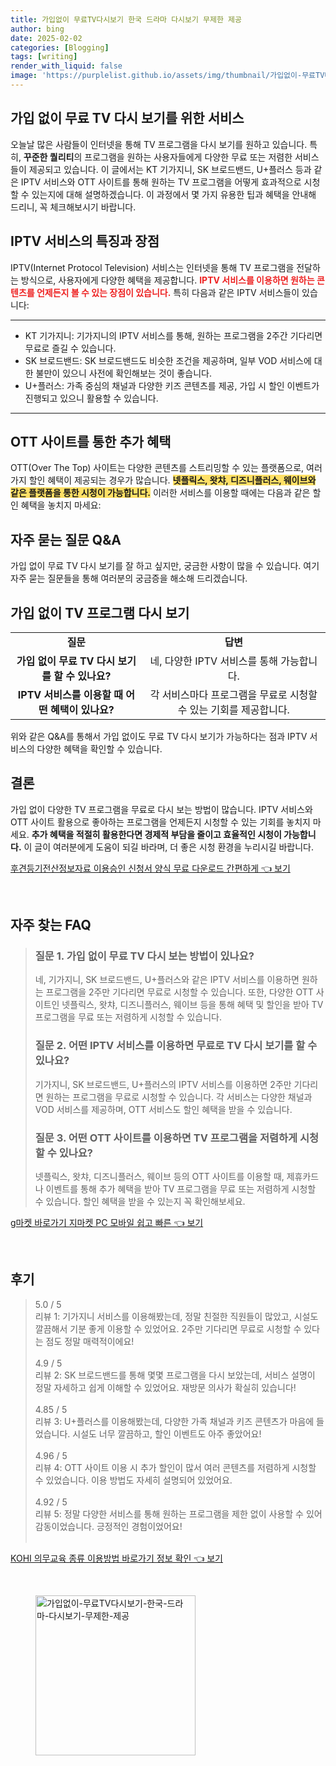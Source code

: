 ```yaml
---
title: 가입없이 무료TV다시보기 한국 드라마 다시보기 무제한 제공
author: bing
date: 2025-02-02
categories: [Blogging]
tags: [writing]
render_with_liquid: false
image: 'https://purplelist.github.io/assets/img/thumbnail/가입없이-무료TV다시보기-한국-드라마-다시보기-무제한-제공.webp'
---
```



<h2 id='무료_프로그램_조회_서비스'>가입 없이 무료 TV 다시 보기를 위한 서비스</h2>

<p>오늘날 많은 사람들이 인터넷을 통해 TV 프로그램을 다시 보기를 원하고 있습니다. 특히, <b>꾸준한 퀄리티</b>의 프로그램을 원하는 사용자들에게 다양한 무료 또는 저렴한 서비스들이 제공되고 있습니다. 이 글에서는 KT 기가지니, SK 브로드밴드, U+플러스 등과 같은 IPTV 서비스와 OTT 사이트를 통해 원하는 TV 프로그램을 어떻게 효과적으로 시청할 수 있는지에 대해 설명하겠습니다. 이 과정에서 몇 가지 유용한 팁과 혜택을 안내해 드리니, 꼭 체크해보시기 바랍니다.</p>

<h2 id='IPTV_서비스_소개'>IPTV 서비스의 특징과 장점</h2>

<p>IPTV(Internet Protocol Television) 서비스는 인터넷을 통해 TV 프로그램을 전달하는 방식으로, 사용자에게 다양한 혜택을 제공합니다. <b><span style="color: #ee2323;">IPTV 서비스를 이용하면 원하는 콘텐츠를 언제든지 볼 수 있는 장점이 있습니다.</span></b> 특히 다음과 같은 IPTV 서비스들이 있습니다:</p>

<hr />

<ul>
    <li>KT 기가지니: 기가지니의 IPTV 서비스를 통해, 원하는 프로그램을 2주간 기다리면 무료로 즐길 수 있습니다.</li>
    <li>SK 브로드밴드: SK 브로드밴드도 비슷한 조건을 제공하며, 일부 VOD 서비스에 대한 불만이 있으니 사전에 확인해보는 것이 좋습니다.</li>
    <li>U+플러스: 가족 중심의 채널과 다양한 키즈 콘텐츠를 제공, 가입 시 할인 이벤트가 진행되고 있으니 활용할 수 있습니다.</li>
</ul>

<hr />

<h2 id='OTT_사이트_이용하기'>OTT 사이트를 통한 추가 혜택</h2>

<p>OTT(Over The Top) 사이트는 다양한 콘텐츠를 스트리밍할 수 있는 플랫폼으로, 여러 가지 할인 혜택이 제공되는 경우가 많습니다. <b><span style="background-color: #ffe066;">넷플릭스, 왓챠, 디즈니플러스, 웨이브와 같은 플랫폼을 통한 시청이 가능합니다.</span></b> 이러한 서비스를 이용할 때에는 다음과 같은 할인 혜택을 놓치지 마세요:</p>

<h2 id='FAQs'>자주 묻는 질문 Q&A</h2>

<p>가입 없이 무료 TV 다시 보기를 잘 하고 싶지만,  궁금한 사항이 많을 수 있습니다. 여기 자주 묻는 질문들을 통해 여러분의 궁금증을 해소해 드리겠습니다.</p>

<h2 id='가입_없이_시청하기'>가입 없이 TV 프로그램 다시 보기</h2>

<table>
    <tr>
        <td style="text-align: center; height: 17px;"><b>질문</b></td>
        <td style="text-align: center; height: 17px;"><b>답변</b></td>
    </tr>
    <tr>
        <td style="text-align: center; height: 17px;"><b>가입 없이 무료 TV 다시 보기를 할 수 있나요?</b></td>
        <td style="text-align: center; height: 17px;">네, 다양한 IPTV 서비스를 통해 가능합니다.</td>
    </tr>
    <tr>
        <td style="text-align: center; height: 17px;"><b>IPTV 서비스를 이용할 때 어떤 혜택이 있나요?</b></td>
        <td style="text-align: center; height: 17px;">각 서비스마다 프로그램을 무료로 시청할 수 있는 기회를 제공합니다.</td>
    </tr>
</table>

<p>위와 같은 Q&A를 통해서 가입 없이도 무료 TV 다시 보기가 가능하다는 점과 IPTV 서비스의 다양한 혜택을 확인할 수 있습니다.</p>

<h2 id='결론'>결론</h2>

<p>가입 없이 다양한 TV 프로그램을 무료로 다시 보는 방법이 많습니다. IPTV 서비스와 OTT 사이트 활용으로 좋아하는 프로그램을 언제든지 시청할 수 있는 기회를 놓치지 마세요. <b>추가 혜택을 적절히 활용한다면 경제적 부담을 줄이고 효율적인 시청이 가능합니다.</b> 이 글이 여러분에게 도움이 되길 바라며, 더 좋은 시청 환경을 누리시길 바랍니다.</p>


<p><a class="click-button" title="후견등기전산정보자료 이용승인 신청서 양식 무료 다운로드 간편하게" href="https://purplelist.github.io/posts/%ED%9B%84%EA%B2%AC%EB%93%B1%EA%B8%B0%EC%A0%84%EC%82%B0%EC%A0%95%EB%B3%B4%EC%9E%90%EB%A3%8C-%EC%9D%B4%EC%9A%A9%EC%8A%B9%EC%9D%B8-%EC%8B%A0%EC%B2%AD%EC%84%9C-%EC%96%91%EC%8B%9D-%EB%AC%B4%EB%A3%8C-%EB%8B%A4%EC%9A%B4%EB%A1%9C%EB%93%9C-%EA%B0%84%ED%8E%B8%ED%95%98%EA%B2%8C/" rel="dofollow">후견등기전산정보자료 이용승인 신청서 양식 무료 다운로드 간편하게 👈 보기</a></p><br>
<h2 id='자주_찾는_FAQ'>자주 찾는 FAQ</h2>
<div itemscope="" itemtype="https://schema.org/FAQPage"> 
<blockquote> 
<div itemscope="" itemprop="mainEntity" itemtype="https://schema.org/Question"> 
<h3 itemprop="name">질문 1. 가입 없이 무료 TV 다시 보는 방법이 있나요?</h3> 
<div itemscope="" itemprop="acceptedAnswer" itemtype="https://schema.org/Answer"> 
<span itemprop="text"> 
<p>네, 기가지니, SK 브로드밴드, U+플러스와 같은 IPTV 서비스를 이용하면 원하는 프로그램을 2주만 기다리면 무료로 시청할 수 있습니다. 또한, 다양한 OTT 사이트인 넷플릭스, 왓챠, 디즈니플러스, 웨이브 등을 통해 혜택 및 할인을 받아 TV 프로그램을 무료 또는 저렴하게 시청할 수 있습니다.</p> 
</span> 
</div> 
</div> 

<div itemscope="" itemprop="mainEntity" itemtype="https://schema.org/Question"> 
<h3 itemprop="name">질문 2. 어떤 IPTV 서비스를 이용하면 무료로 TV 다시 보기를 할 수 있나요?</h3> 
<div itemscope="" itemprop="acceptedAnswer" itemtype="https://schema.org/Answer"> 
<span itemprop="text"> 
<p>기가지니, SK 브로드밴드, U+플러스의 IPTV 서비스를 이용하면 2주만 기다리면 원하는 프로그램을 무료로 시청할 수 있습니다. 각 서비스는 다양한 채널과 VOD 서비스를 제공하며, OTT 서비스도 할인 혜택을 받을 수 있습니다.</p> 
</span> 
</div> 
</div> 

<div itemscope="" itemprop="mainEntity" itemtype="https://schema.org/Question"> 
<h3 itemprop="name">질문 3. 어떤 OTT 사이트를 이용하면 TV 프로그램을 저렴하게 시청할 수 있나요?</h3> 
<div itemscope="" itemprop="acceptedAnswer" itemtype="https://schema.org/Answer"> 
<span itemprop="text"> 
<p>넷플릭스, 왓챠, 디즈니플러스, 웨이브 등의 OTT 사이트를 이용할 때, 제휴카드나 이벤트를 통해 추가 혜택을 받아 TV 프로그램을 무료 또는 저렴하게 시청할 수 있습니다. 할인 혜택을 받을 수 있는지 꼭 확인해보세요.</p> 
</span> 
</div> 
</div> 
</blockquote> 
</div>
<p><a class="click-button" title="g마켓 바로가기 지마켓 PC 모바일 쉽고 빠른" href="https://purplelist.github.io/posts/g%EB%A7%88%EC%BC%93-%EB%B0%94%EB%A1%9C%EA%B0%80%EA%B8%B0-%EC%A7%80%EB%A7%88%EC%BC%93-PC-%EB%AA%A8%EB%B0%94%EC%9D%BC-%EC%89%BD%EA%B3%A0-%EB%B9%A0%EB%A5%B8/" rel="dofollow">g마켓 바로가기 지마켓 PC 모바일 쉽고 빠른 👈 보기</a></p><br>
<h2 id='후기'>후기</h2>
<div itemscope itemtype="https://schema.org/Product">
  <blockquote>
  <div itemprop="review" itemscope itemtype="https://schema.org/Review">
      <div itemprop="reviewRating" itemscope itemtype="https://schema.org/Rating"> <span itemprop="ratingValue">5.0</span> / <span itemprop="bestRating">5</span> </div>
      <span itemprop="reviewBody">리뷰 1: 기가지니 서비스를 이용해봤는데, 정말 친절한 직원들이 많았고, 시설도 깔끔해서 기분 좋게 이용할 수 있었어요. 2주만 기다리면 무료로 시청할 수 있다는 점도 정말 매력적이에요!</span>
  </div>
  <br>
  <div itemprop="review" itemscope itemtype="https://schema.org/Review">
      <div itemprop="reviewRating" itemscope itemtype="https://schema.org/Rating"> <span itemprop="ratingValue">4.9</span> / <span itemprop="bestRating">5</span> </div>
      <span itemprop="reviewBody">리뷰 2: SK 브로드밴드를 통해 몇몇 프로그램을 다시 보았는데, 서비스 설명이 정말 자세하고 쉽게 이해할 수 있었어요. 재방문 의사가 확실히 있습니다!</span>
  </div>
  <br>
  <div itemprop="review" itemscope itemtype="https://schema.org/Review">
      <div itemprop="reviewRating" itemscope itemtype="https://schema.org/Rating"> <span itemprop="ratingValue">4.85</span> / <span itemprop="bestRating">5</span> </div>
      <span itemprop="reviewBody">리뷰 3: U+플러스를 이용해봤는데, 다양한 가족 채널과 키즈 콘텐츠가 마음에 들었습니다. 시설도 너무 깔끔하고, 할인 이벤트도 아주 좋았어요!</span>
  </div>
  <br>
  <div itemprop="review" itemscope itemtype="https://schema.org/Review">
      <div itemprop="reviewRating" itemscope itemtype="https://schema.org/Rating"> <span itemprop="ratingValue">4.96</span> / <span itemprop="bestRating">5</span> </div>
      <span itemprop="reviewBody">리뷰 4: OTT 사이트 이용 시 추가 할인이 많서 여러 콘텐츠를 저렴하게 시청할 수 있었습니다. 이용 방법도 자세히 설명되어 있었어요.</span>
  </div>
  <br>
  <div itemprop="review" itemscope itemtype="https://schema.org/Review">
      <div itemprop="reviewRating" itemscope itemtype="https://schema.org/Rating"> <span itemprop="ratingValue">4.92</span> / <span itemprop="bestRating">5</span> </div>
      <span itemprop="reviewBody">리뷰 5: 정말 다양한 서비스를 통해 원하는 프로그램을 제한 없이 사용할 수 있어 감동이었습니다. 긍정적인 경험이었어요!</span>
  </div>
  <br>
  </blockquote>
</div>
<p><a class="click-button" title="KOHI 의무교육 종류 이용방법 바로가기 정보 확인" href="https://purplelist.github.io/posts/KOHI-%EC%9D%98%EB%AC%B4%EA%B5%90%EC%9C%A1-%EC%A2%85%EB%A5%98-%EC%9D%B4%EC%9A%A9%EB%B0%A9%EB%B2%95-%EB%B0%94%EB%A1%9C%EA%B0%80%EA%B8%B0-%EC%A0%95%EB%B3%B4-%ED%99%95%EC%9D%B8/" rel="dofollow">KOHI 의무교육 종류 이용방법 바로가기 정보 확인 👈 보기</a></p><br>
<figure class="image"><img src="https://purplelist.github.io/assets/img/thumbnail/가입없이-무료TV다시보기-한국-드라마-다시보기-무제한-제공.webp" alt="가입없이-무료TV다시보기-한국-드라마-다시보기-무제한-제공" width="256" height="256"></figure>